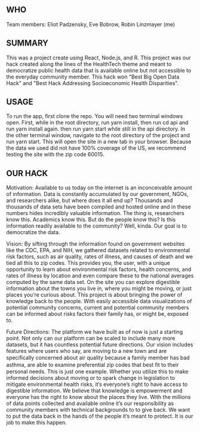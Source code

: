 ## WHO ##
Team members: Eliot Padzensky, Eve Bobrow, Robin Linzmayer (me) 

## SUMMARY ## 
This was a project create using React, Node.js, and R. This project was our hack created along the lines of the HealthTech theme and meant to democratize public health data that is available online but not accessible to the everyday community member. This hack won "Best Big Open Data Hack" and "Best Hack Addressing Socioeconomic Health Disparities".

## USAGE ##
To run the app, first clone the repo. You will need two terminal windows open. First, while in the root directory, run yarn install, then run cd api and run yarn install again. then run yarn start while still in the api directory. In the other terminal window, navigate to the root directory of the project and run yarn start. This will open the site in a new tab in your browser. Because the data we used did not have 100% coverage of the US, we recommend testing the site with the zip code 60015.

## OUR HACK ##
Motivation:
Available to us today on the internet is an inconceivable amount of information. Data is constantly accumulated by our government, NGOs, and researchers alike, but where does it all end up? Thousands and thousands of data sets have been compiled and hosted online and in these numbers hides incredibly valuable information. The thing is, researchers know this. Academics know this. But do the people know this? Is this information readily available to the community? Well, kinda. Our goal is to democratize the data.

Vision:
By sifting through the information found on government websites like the CDC, EPA, and NIH, we gathered datasets related to environmental risk factors, such as air quality, rates of illness, and causes of death and we tied all this to zip codes. This provides you, the user, with a unique opportunity to learn about environmental risk factors, health concerns, and rates of illness by location and even compare these to the national averages computed by the same data set. On the site you can explore digestible information about the towns you live in, where you might be moving, or just places you’re curious about. This project is about bringing the power of knowledge back to the people. With easily accessible data visualizations of potential community concerns, current and potential community members can be informed about risks factors their family has, or might be, exposed to.

Future Directions:
The platform we have built as of now is just a starting point. Not only can our platform can be scaled to include many more datasets, but it has countless potential future directions. Our vision includes features where users who say, are moving to a new town and are speciﬁcally concerned about air quality because a family member has bad asthma, are able to examine preferential zip codes that best ﬁt to their personal needs. This is just one example. Whether you utilize this to make informed decisions about moving or to spark change in legislation to mitigate environmental health risks, it’s everyone’s right to have access to digestible information. We believe that knowledge is empowerment and everyone has the right to know about the places they live. With the millions of data points collected and available online it’s our responsibility as community members with technical backgrounds to to give back. We want to put the data back in the hands of the people it’s meant to protect. It is our job to make this happen.
